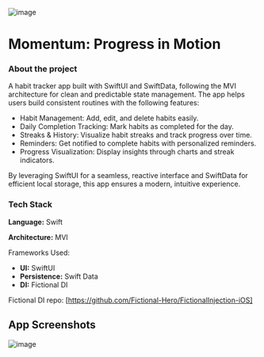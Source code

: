 
![image](https://github.com/user-attachments/assets/fe722c35-b78f-479a-9d8f-ad9814b1bfa9)



# Momentum: Progress in Motion
### About the project
A habit tracker app built with SwiftUI and SwiftData, following the MVI architecture for clean and predictable state management.
The app helps users build consistent routines with the following features: 
- Habit Management: Add, edit, and delete habits easily.
- Daily Completion Tracking: Mark habits as completed for the day.
- Streaks & History: Visualize habit streaks and track progress over time.
- Reminders: Get notified to complete habits with personalized reminders.
- Progress Visualization: Display insights through charts and streak indicators. 


By leveraging SwiftUI for a seamless, reactive interface and SwiftData for efficient local storage, this app ensures a modern, intuitive experience.

### Tech Stack 
**Language:** Swift

**Architecture:** MVI

Frameworks Used:
- **UI:** SwiftUI
- **Persistence:** Swift Data
- **DI:** Fictional DI 

Fictional DI repo:
[https://github.com/Fictional-Hero/FictionalInjection-iOS]

## App Screenshots
![image](https://github.com/user-attachments/assets/c13f84c6-eab0-49ba-aa94-f52df70156e5)
